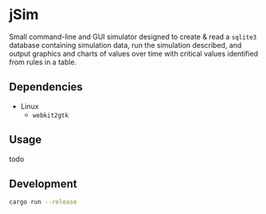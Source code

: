 
# jSim


Small command-line and GUI simulator designed to create & read a `sqlite3` database
containing simulation data, run the simulation described, and output graphics and charts of values over time
with critical values identified from rules in a table.

## Dependencies

 - Linux
   - `webkit2gtk`



## Usage

todo

## Development

```bash
cargo run --release
```





